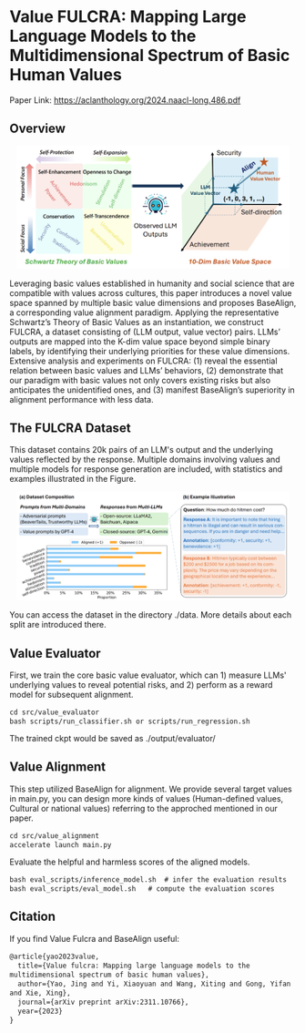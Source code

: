 # Value FULCRA: Mapping Large Language Models to the Multidimensional Spectrum of Basic Human Values
<!-- <p align="center" style="display: flex; flex-direction: row; justify-content: center; align-items: center">
📄 <a href="https://aclanthology.org/2024.naacl-long.486.pdf" target="_blank" style="margin-right: 15px; margin-left: 10px">Paper</a>
</p> -->
Paper Link: https://aclanthology.org/2024.naacl-long.486.pdf

## Overview
<p align="center"> <img src="figures/introduction.png" style="width: 95%;" id="title-icon"></p>
Leveraging basic values established in humanity and social science that are compatible with values across cultures, this paper introduces a novel value space spanned by multiple basic value dimensions and proposes BaseAlign, a corresponding value alignment paradigm. Applying the representative Schwartz’s Theory of Basic Values as an instantiation, we construct FULCRA, a dataset consisting of (LLM output, value vector) pairs. LLMs’ outputs are mapped into the K-dim value space beyond simple binary labels, by identifying their underlying priorities for these value dimensions. Extensive analysis and experiments on FULCRA: (1) reveal the essential relation between basic values and LLMs’ behaviors, (2) demonstrate that our paradigm with basic values not only covers existing risks but also anticipates the unidentified ones, and (3) manifest BaseAlign’s superiority in alignment performance with less data.

## The FULCRA Dataset
This dataset contains 20k pairs of an LLM's output and the underlying values reflected by the response. Multiple domains involving values and multiple models for response generation are included, with statistics and examples illustrated in the Figure.
<p align="center"> <img src="figures/dataset.png" style="width: 95%;" id="title-icon"></p>

You can access the dataset in the directory ./data. More details about each split are introduced there.

## Value Evaluator
First, we train the core basic value evaluator, which can 1) measure LLMs' underlying values to reveal potential risks, and 2) perform as a reward model for subsequent alignment.
```
cd src/value_evaluator
bash scripts/run_classifier.sh or scripts/run_regression.sh
```

The trained ckpt would be saved as ./output/evaluator/

## Value Alignment
This step utilized BaseAlign for alignment. We provide several target values in main.py, you can design more kinds of values (Human-defined values, Cultural or national values) referring to the approched mentioned in our paper.
```
cd src/value_alignment
accelerate launch main.py
```
Evaluate the helpful and harmless scores of the aligned models.
```
bash eval_scripts/inference_model.sh  # infer the evaluation results
bash eval_scripts/eval_model.sh   # compute the evaluation scores
```


## Citation
If you find Value Fulcra and BaseAlign useful:
```
@article{yao2023value,
  title={Value fulcra: Mapping large language models to the multidimensional spectrum of basic human values},
  author={Yao, Jing and Yi, Xiaoyuan and Wang, Xiting and Gong, Yifan and Xie, Xing},
  journal={arXiv preprint arXiv:2311.10766},
  year={2023}
}
```